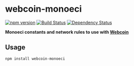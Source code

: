 # webcoin-monoeci

[![npm version](https://img.shields.io/npm/v/webcoin-monoeci.svg)](https://www.npmjs.com/package/webcoin-monoeci)
[![Build Status](https://travis-ci.org/yoyae/webcoin-monoeci.svg?branch=master)](https://travis-ci.org/yoyae/webcoin-monoeci)
[![Dependency Status](https://david-dm.org/yoyae/webcoin-monoeci.svg)](https://david-dm.org/yoyae/webcoin-monoeci)

**Monoeci constants and network rules to use with [Webcoin](https://github.com/mappum/webcoin)**

## Usage

`npm install webcoin-monoeci`
